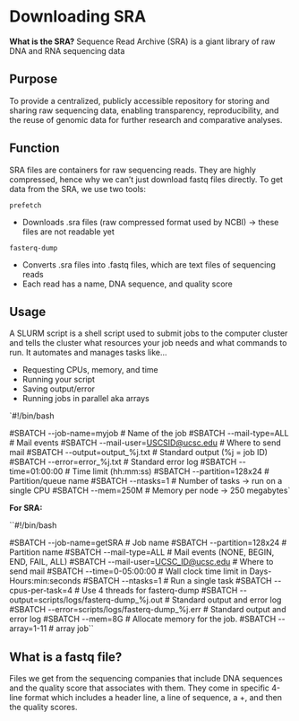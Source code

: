 # Downloading SRA 
**What is the SRA?**
Sequence Read Archive (SRA) is a giant library of raw DNA and RNA sequencing data

## Purpose
To provide a centralized, publicly accessible repository for storing and sharing raw sequencing data, enabling transparency, reproducibility, and the reuse of genomic data for further research and comparative analyses.

## Function
SRA files are containers for raw sequencing reads. They are highly compressed, hence why we can’t just download fastq files directly. To get data from the SRA, we use two tools:  

`prefetch`
- Downloads .sra files (raw compressed format used by NCBI) → these files are not readable yet

`fasterq-dump`
- Converts .sra files into .fastq files, which are text files of sequencing reads
- Each read has a name, DNA sequence, and quality score


## Usage
A SLURM script is a shell script used to submit jobs to the computer cluster and tells the cluster what resources your job needs and what commands to run.
It automates and manages tasks like…
- Requesting CPUs, memory, and time
- Running your script
- Saving output/error
- Running jobs in parallel aka arrays


`#!/bin/bash

#SBATCH --job-name=myjob           # Name of the job
#SBATCH --mail-type=ALL               # Mail events
#SBATCH --mail-user=USCSID@ucsc.edu   # Where to send mail 
#SBATCH --output=output_%j.txt     # Standard output (%j = job ID)
#SBATCH --error=error_%j.txt       # Standard error log
#SBATCH --time=01:00:00            # Time limit (hh:mm:ss)
#SBATCH --partition=128x24      # Partition/queue name
#SBATCH --ntasks=1                 # Number of tasks → run on a single CPU
#SBATCH --mem=250M              	  # Memory per node → 250 megabytes`


**For SRA:**

``#!/bin/bash

#SBATCH --job-name=getSRA    			# Job name
#SBATCH --partition=128x24				# Partition name
#SBATCH --mail-type=ALL               		# Mail events (NONE, BEGIN, END, FAIL, ALL)
#SBATCH --mail-user=UCSC_ID@ucsc.edu   	# Where to send mail
#SBATCH --time=0-05:00:00 				# Wall clock time limit in Days-Hours:min:seconds
#SBATCH --ntasks=1                    		# Run a single task
#SBATCH --cpus-per-task=4                  	# Use 4 threads for fasterq-dump
#SBATCH --output=scripts/logs/fasterq-dump_%j.out    # Standard output and error log
#SBATCH --error=scripts/logs/fasterq-dump_%j.err     # Standard output and error log
#SBATCH --mem=8G                    		# Allocate memory for the job.
#SBATCH --array=1-11					# array job``





## What is a fastq file?
Files we get from the sequencing companies that include DNA sequences and the quality score that associates with them. They come in specific 4-line format which includes a header line, a line of sequence, a +, and then the quality scores.
